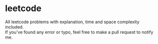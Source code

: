 # leetcode 
All leetcode problems with explanation, time and space complexity included.  
If you've found any error or typo, feel free to make a pull request to notify me.
